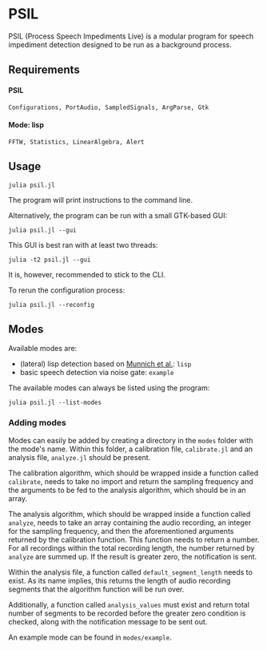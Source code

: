 # PSIL

PSIL (Process Speech Impediments Live) is a modular program for speech impediment detection designed to be run as a background process.

## Requirements

#### PSIL

```
Configurations, PortAudio, SampledSignals, ArgParse, Gtk
```

#### Mode: lisp

```
FFTW, Statistics, LinearAlgebra, Alert
```

## Usage

```
julia psil.jl
```

The program will print instructions to the command line.

Alternatively, the program can be run with a small GTK-based GUI:

```
julia psil.jl --gui
```

This GUI is best ran with at least two threads:

```
julia -t2 psil.jl --gui
```

It is, however, recommended to stick to the CLI.

To rerun the configuration process:

```
julia psil.jl --reconfig
```

## Modes

Available modes are:

* (lateral) lisp detection based on [Munnich et al.](https://github.com/munnich/lateral-lisp): `lisp`
* basic speech detection via noise gate: `example`

The available modes can always be listed using the program:

```
julia psil.jl --list-modes
```

### Adding modes

Modes can easily be added by creating a directory in the `modes` folder with the mode's name.
Within this folder, a calibration file, `calibrate.jl` and an analysis file, `analyze.jl` should be present.

The calibration algorithm, which should be wrapped inside a function called `calibrate`, needs to take no import and return the sampling frequency and the arguments to be fed to the analysis algorithm, which should be in an array.

The analysis algorithm, which should be wrapped inside a function called `analyze`, needs to take an array containing the audio recording, an integer for the sampling frequency, and then the aforementioned arguments returned by the calibration function.
This function needs to return a number. For all recordings within the total recording length, the number returned by `analyze` are summed up. If the result is greater zero, the notification is sent.

Within the analysis file, a function called `default_segment_length` needs to exist. As its name implies, this returns the length of audio recording segments that the algorithm function will be run over.

Additionally, a function called `analysis_values` must exist and return total number of segments to be recorded before the greater zero condition is checked, along with the notification message to be sent out.

An example mode can be found in `modes/example`.
